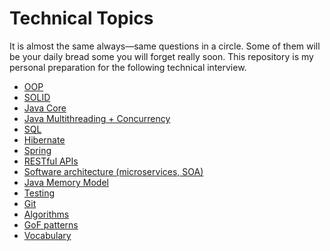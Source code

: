 # Technical Topics

It is almost the same always—same questions in a circle. Some of them will be your daily bread some you will forget
really soon. This repository is my personal preparation for the following technical interview.

- [OOP](./oop/README.md)
- [SOLID](./solid/README.md)
- [Java Core](./java_core/README.md)
- [Java Multithreading + Concurrency](./java_multithreading_+_concurrency/README.md)
- [SQL](./sql/README.md)
- [Hibernate](./hibernate/README.md)
- [Spring]()
- [RESTful APIs]()
- [Software architecture (microservices, SOA)]()
- [Java Memory Model](./java_memory_model/README.md)
- [Testing](./testing/README.md)
- [Git](./git/README.md)
- [Algorithms](./algorithms/README.md)
- [GoF patterns](./gof_patterns/README.md) 
- [Vocabulary](./vocabulary/README.md)
